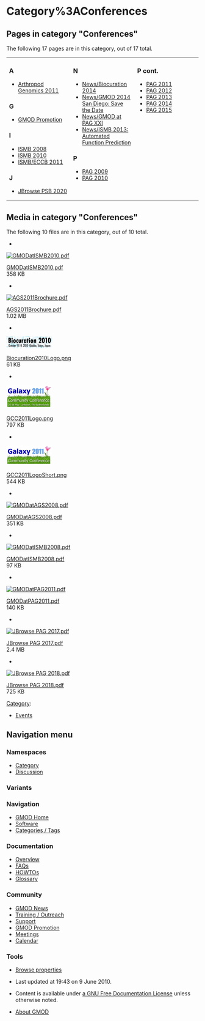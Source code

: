 



<span id="top"></span>




# <span dir="auto">Category%3AConferences</span>










## Pages in category "Conferences"

The following 17 pages are in this category, out of 17 total.



<table style="width: 100%;">
<colgroup>
<col style="width: 33%" />
<col style="width: 33%" />
<col style="width: 33%" />
</colgroup>
<tbody>
<tr class="odd" style="vertical-align: top;">
<td style="width: 33.3%"><h3 id="a">A</h3>
<ul>
<li><a href="Arthropod_Genomics_2011"
title="Arthropod Genomics 2011">Arthropod Genomics 2011</a></li>
</ul>
<h3 id="g">G</h3>
<ul>
<li><a href="GMOD_Promotion" title="GMOD Promotion">GMOD
Promotion</a></li>
</ul>
<h3 id="i">I</h3>
<ul>
<li><a href="ISMB_2008" title="ISMB 2008">ISMB 2008</a></li>
<li><a href="ISMB_2010" title="ISMB 2010">ISMB 2010</a></li>
<li><a href="ISMB/ECCB_2011" title="ISMB/ECCB 2011">ISMB/ECCB
2011</a></li>
</ul>
<h3 id="j">J</h3>
<ul>
<li><a href="JBrowse_PSB_2020" title="JBrowse PSB 2020">JBrowse PSB
2020</a></li>
</ul></td>
<td style="width: 33.3%"><h3 id="n">N</h3>
<ul>
<li><a href="News/Biocuration_2014"
title="News/Biocuration 2014">News/Biocuration 2014</a></li>
<li><a href="News/GMOD_2014_San_Diego%3A_Save_the_Date"
title="News/GMOD 2014 San Diego: Save the Date">News/GMOD 2014 San
Diego: Save the Date</a></li>
<li><a href="News/GMOD_at_PAG_XXI"
title="News/GMOD at PAG XXI">News/GMOD at PAG XXI</a></li>
<li><a href="News/ISMB_2013%3A_Automated_Function_Prediction"
title="News/ISMB 2013: Automated Function Prediction">News/ISMB 2013:
Automated Function Prediction</a></li>
</ul>
<h3 id="p">P</h3>
<ul>
<li><a href="PAG_2009" title="PAG 2009">PAG 2009</a></li>
<li><a href="PAG_2010" title="PAG 2010">PAG 2010</a></li>
</ul></td>
<td style="width: 33.3%"><h3 id="p-cont.">P cont.</h3>
<ul>
<li><a href="PAG_2011" title="PAG 2011">PAG 2011</a></li>
<li><a href="PAG_2012" title="PAG 2012">PAG 2012</a></li>
<li><a href="PAG_2013" title="PAG 2013">PAG 2013</a></li>
<li><a href="PAG_2014" title="PAG 2014">PAG 2014</a></li>
<li><a href="PAG_2015" title="PAG 2015">PAG 2015</a></li>
</ul></td>
</tr>
</tbody>
</table>




## Media in category "Conferences"

The following 10 files are in this category, out of 10 total.

- 

  

  

  <a href="File:GMODatISMB2010.pdf" class="image"><img
  src="../mediawiki/skins/common/images/icons/fileicon-pdf.png"
  width="120" height="120" alt="GMODatISMB2010.pdf" /></a>

  

  

  

  [GMODatISMB2010.pdf](File:GMODatISMB2010.pdf "File:GMODatISMB2010.pdf")  
  358 KB  

  

  

- 

  

  

  <a href="File:AGS2011Brochure.pdf" class="image"><img
  src="../mediawiki/skins/common/images/icons/fileicon-pdf.png"
  width="120" height="120" alt="AGS2011Brochure.pdf" /></a>

  

  

  

  [AGS2011Brochure.pdf](File:AGS2011Brochure.pdf "File:AGS2011Brochure.pdf")  
  1.02 MB  

  

  

- 

  

  

  <a href="File:Biocuration2010Logo.png" class="image"><img
  src="https://raw.githubusercontent.com/GMOD/gmod.github.io/main/mediawiki/images/thumb/e/ee/Biocuration2010Logo.png/120px-Biocuration2010Logo.png"
  width="120" height="31" alt="Biocuration2010Logo.png" /></a>

  

  

  

  [Biocuration2010Logo.png](File:Biocuration2010Logo.png "File:Biocuration2010Logo.png")  
  61 KB  

  

  

- 

  

  

  <a href="File:GCC2011Logo.png" class="image"><img
  src="https://raw.githubusercontent.com/GMOD/gmod.github.io/main/mediawiki/images/thumb/a/a5/GCC2011Logo.png/120px-GCC2011Logo.png"
  width="120" height="62" alt="GCC2011Logo.png" /></a>

  

  

  

  [GCC2011Logo.png](File:GCC2011Logo.png "File:GCC2011Logo.png")  
  797 KB  

  

  

- 

  

  

  <a href="File:GCC2011LogoShort.png" class="image"><img
  src="https://raw.githubusercontent.com/GMOD/gmod.github.io/main/mediawiki/images/thumb/6/65/GCC2011LogoShort.png/120px-GCC2011LogoShort.png"
  width="120" height="52" alt="GCC2011LogoShort.png" /></a>

  

  

  

  [GCC2011LogoShort.png](File:GCC2011LogoShort.png "File:GCC2011LogoShort.png")  
  544 KB  

  

  

- 

  

  

  <a href="File:GMODatAGS2008.pdf" class="image"><img
  src="../mediawiki/skins/common/images/icons/fileicon-pdf.png"
  width="120" height="120" alt="GMODatAGS2008.pdf" /></a>

  

  

  

  [GMODatAGS2008.pdf](File:GMODatAGS2008.pdf "File:GMODatAGS2008.pdf")  
  351 KB  

  

  

- 

  

  

  <a href="File:GMODatISMB2008.pdf" class="image"><img
  src="../mediawiki/skins/common/images/icons/fileicon-pdf.png"
  width="120" height="120" alt="GMODatISMB2008.pdf" /></a>

  

  

  

  [GMODatISMB2008.pdf](File:GMODatISMB2008.pdf "File:GMODatISMB2008.pdf")  
  97 KB  

  

  

- 

  

  

  <a href="File:GMODatPAG2011.pdf" class="image"><img
  src="../mediawiki/skins/common/images/icons/fileicon-pdf.png"
  width="120" height="120" alt="GMODatPAG2011.pdf" /></a>

  

  

  

  [GMODatPAG2011.pdf](File:GMODatPAG2011.pdf "File:GMODatPAG2011.pdf")  
  140 KB  

  

  

- 

  

  

  <a href="File:JBrowse_PAG_2017.pdf" class="image"><img
  src="../mediawiki/skins/common/images/icons/fileicon-pdf.png"
  width="120" height="120" alt="JBrowse PAG 2017.pdf" /></a>

  

  

  

  [JBrowse PAG
  2017.pdf](File:JBrowse_PAG_2017.pdf "File:JBrowse PAG 2017.pdf")  
  2.4 MB  

  

  

- 

  

  

  <a href="File:JBrowse_PAG_2018.pdf" class="image"><img
  src="../mediawiki/skins/common/images/icons/fileicon-pdf.png"
  width="120" height="120" alt="JBrowse PAG 2018.pdf" /></a>

  

  

  

  [JBrowse PAG
  2018.pdf](File:JBrowse_PAG_2018.pdf "File:JBrowse PAG 2018.pdf")  
  725 KB  

  

  





[Category](Special%3ACategories "Special%3ACategories"):

- [Events](Category%3AEvents "Category%3AEvents")






## Navigation menu



### Namespaces

- <span id="ca-nstab-category"><a href="Category%3AConferences" accesskey="c"
  title="View the category page [c]">Category</a></span>
- <span id="ca-talk"><a
  href="http://gmod.org/mediawiki/index.php?title=Category_talk:Conferences&amp;action=edit&amp;redlink=1"
  accesskey="t"
  title="Discussion about the content page [t]">Discussion</a></span>


### 

### Variants[](#)








<a href="Main_Page"
style="background-image: url(../images/GMOD-cogs.png);"
title="Visit the main page"></a>


### Navigation



- <span id="n-GMOD-Home">[GMOD Home](Main_Page)</span>
- <span id="n-Software">[Software](GMOD_Components)</span>
- <span id="n-Categories-.2F-Tags">[Categories /
  Tags](Categories)</span>




### Documentation



- <span id="n-Overview">[Overview](Overview)</span>
- <span id="n-FAQs">[FAQs](Category%3AFAQ)</span>
- <span id="n-HOWTOs">[HOWTOs](Category%3AHOWTO)</span>
- <span id="n-Glossary">[Glossary](Glossary)</span>




### Community



- <span id="n-GMOD-News">[GMOD News](GMOD_News)</span>
- <span id="n-Training-.2F-Outreach">[Training /
  Outreach](Training_and_Outreach)</span>
- <span id="n-Support">[Support](Support)</span>
- <span id="n-GMOD-Promotion">[GMOD Promotion](GMOD_Promotion)</span>
- <span id="n-Meetings">[Meetings](Meetings)</span>
- <span id="n-Calendar">[Calendar](Calendar)</span>




### Tools

- <span id="t-smwbrowselink"><a href="Special%3ABrowse/Category%3AConferences" rel="smw-browse">Browse
  properties</a></span>



- <span id="footer-info-lastmod">Last updated at 19:43 on 9 June
  2010.</span>
<!-- - <span id="footer-info-viewcount">11,755 page views.</span> -->
- <span id="footer-info-copyright">Content is available under
  <a href="http://www.gnu.org/licenses/fdl-1.3.html" class="external"
  rel="nofollow">a GNU Free Documentation License</a> unless otherwise
  noted.</span>

<!-- -->

- <span id="footer-places-about">[About
  GMOD](GMOD%3AAbout "GMOD%3AAbout")</span>

<!-- -->




